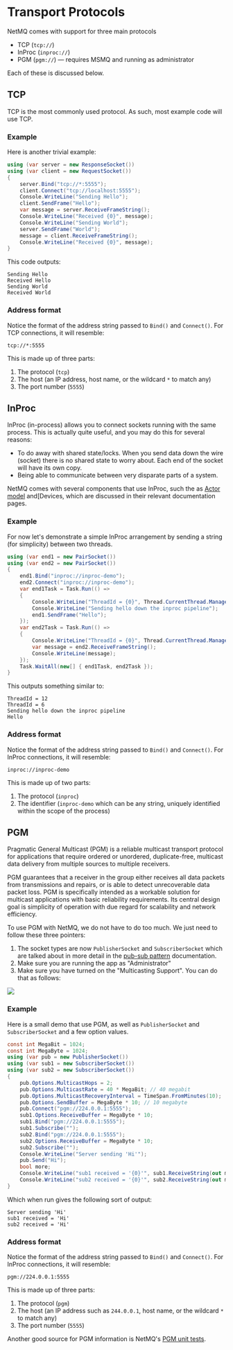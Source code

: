 Transport Protocols
===

NetMQ comes with support for three main protocols

+ TCP (`tcp://`)
+ InProc (`inproc://`)
+ PGM (`pgm://`) &mdash; requires MSMQ and running as administrator

Each of these is discussed below.


## TCP

TCP is the most commonly used protocol. As such, most example code will use TCP.

### Example

Here is another trivial example:

``` csharp
using (var server = new ResponseSocket())
using (var client = new RequestSocket())
{
    server.Bind("tcp://*:5555");
    client.Connect("tcp://localhost:5555");
    Console.WriteLine("Sending Hello");
    client.SendFrame("Hello");
    var message = server.ReceiveFrameString();
    Console.WriteLine("Received {0}", message);
    Console.WriteLine("Sending World");
    server.SendFrame("World");
    message = client.ReceiveFrameString();
    Console.WriteLine("Received {0}", message);
}
```

This code outputs:

``` text
Sending Hello
Received Hello
Sending World
Received World
```

### Address format

Notice the format of the address string passed to `Bind()` and `Connect()`. For TCP connections, it will resemble:

``` text
tcp://*:5555
```

This is made up of three parts:

1. The protocol (`tcp`)
2. The host (an IP address, host name, or the wildcard `*` to match any)
3. The port number (`5555`)


## InProc

InProc (in-process) allows you to connect sockets running with the same process. This is actually quite useful, and you may do this for several reasons:

+ To do away with shared state/locks. When you send data down the wire (socket) there is no shared state to worry about. Each end of the socket will have its own copy.
+ Being able to communicate between very disparate parts of a system.

NetMQ comes with several components that use InProc, such the as [Actor model](actor.md) and[Devices, which are discussed in their relevant documentation pages.

### Example

For now let's demonstrate a simple InProc arrangement by sending a string (for simplicity) between two threads.

``` csharp
using (var end1 = new PairSocket())
using (var end2 = new PairSocket())
{
    end1.Bind("inproc://inproc-demo");
    end2.Connect("inproc://inproc-demo");
    var end1Task = Task.Run(() =>
    {
        Console.WriteLine("ThreadId = {0}", Thread.CurrentThread.ManagedThreadId);
        Console.WriteLine("Sending hello down the inproc pipeline");
        end1.SendFrame("Hello");
    });
    var end2Task = Task.Run(() =>
    {
        Console.WriteLine("ThreadId = {0}", Thread.CurrentThread.ManagedThreadId);
        var message = end2.ReceiveFrameString();
        Console.WriteLine(message);
    });
    Task.WaitAll(new[] { end1Task, end2Task });
}
```

This outputs something similar to:

``` text
ThreadId = 12
ThreadId = 6
Sending hello down the inproc pipeline
Hello
```

### Address format

Notice the format of the address string passed to `Bind()` and `Connect()`. For InProc connections, it will resemble:

``` text
inproc://inproc-demo
```

This is made up of two parts:

1. The protocol (`inproc`)
2. The identifier (`inproc-demo` which can be any string, uniquely identified within the scope of the process)


## PGM

Pragmatic General Multicast (PGM) is a reliable multicast transport protocol for applications that require ordered
or unordered, duplicate-free, multicast data delivery from multiple sources to multiple receivers.

PGM guarantees that a receiver in the group either receives all data packets from transmissions and repairs, or
is able to detect unrecoverable data packet loss. PGM is specifically intended as a workable solution for multicast
applications with basic reliability requirements. Its central design goal is simplicity of operation with due
regard for scalability and network efficiency.

To use PGM with NetMQ, we do not have to do too much. We just need to follow these three pointers:

1. The socket types are now `PublisherSocket` and `SubscriberSocket`
   which are talked about in more detail in the [pub-sub pattern](pub-sub.md) documentation.
2. Make sure you are running the app as "Administrator"
3. Make sure you have turned on the "Multicasting Support". You can do that as follows:

![](Images/PgmSettingsInWindows.png)

### Example

Here is a small demo that use PGM, as well as `PublisherSocket` and `SubscriberSocket` and a few option values.

``` csharp
const int MegaBit = 1024;
const int MegaByte = 1024;
using (var pub = new PublisherSocket())
using (var sub1 = new SubscriberSocket())
using (var sub2 = new SubscriberSocket())
{
    pub.Options.MulticastHops = 2;
    pub.Options.MulticastRate = 40 * MegaBit; // 40 megabit
    pub.Options.MulticastRecoveryInterval = TimeSpan.FromMinutes(10);
    pub.Options.SendBuffer = MegaByte * 10; // 10 megabyte
    pub.Connect("pgm://224.0.0.1:5555");
    sub1.Options.ReceiveBuffer = MegaByte * 10;
    sub1.Bind("pgm://224.0.0.1:5555");
    sub1.Subscribe("");
    sub2.Bind("pgm://224.0.0.1:5555");
    sub2.Options.ReceiveBuffer = MegaByte * 10;
    sub2.Subscribe("");
    Console.WriteLine("Server sending 'Hi'");
    pub.Send("Hi");
    bool more;
    Console.WriteLine("sub1 received = '{0}'", sub1.ReceiveString(out more));
    Console.WriteLine("sub2 received = '{0}'", sub2.ReceiveString(out more));
}
```

Which when run gives the following sort of output:

``` text
Server sending 'Hi'
sub1 received = 'Hi'
sub2 received = 'Hi'
```


### Address format

Notice the format of the address string passed to `Bind()` and `Connect()`. For InProc connections, it will resemble:

``` text
pgm://224.0.0.1:5555
```

This is made up of three parts:

1. The protocol (`pgm`)
2. The host (an IP address such as `244.0.0.1`, host name, or the wildcard `*` to match any)
3. The port number (`5555`)

Another good source for PGM information is NetMQ's [PGM unit tests](https://github.com/zeromq/netmq/blob/master/src/NetMQ.Tests/PgmTests.cs).
